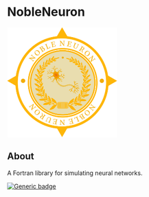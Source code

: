 # NobleNeuron


<img src="https://github.com/StxGuy/NobleNeuron/blob/main/NobleNeuron.png" width="256" height="256">

## About

A Fortran library for simulating neural networks.
    
[![Generic badge](https://img.shields.io/badge/GitHub-StxGuy/NobleNeuron-<COLOR>.svg)](https://github.com/StxGuy/NobleNeuron)
